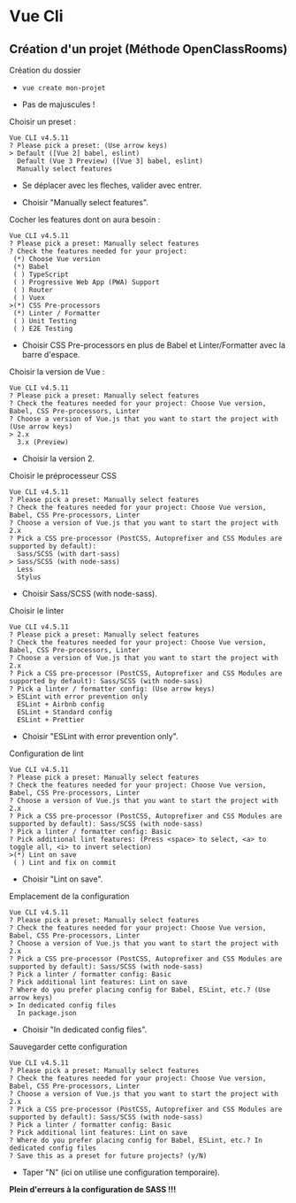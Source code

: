 # Vue Cli

## Création d'un projet (Méthode OpenClassRooms)

Création du dossier

- ```vue create mon-projet```

- Pas de majuscules !

Choisir un preset :

```
Vue CLI v4.5.11
? Please pick a preset: (Use arrow keys)
> Default ([Vue 2] babel, eslint)
  Default (Vue 3 Preview) ([Vue 3] babel, eslint)
  Manually select features
```
- Se déplacer avec les fleches, valider avec entrer.

- Choisir "Manually select features". 

Cocher les features dont on aura besoin :

```
Vue CLI v4.5.11
? Please pick a preset: Manually select features
? Check the features needed for your project:
 (*) Choose Vue version
 (*) Babel
 ( ) TypeScript
 ( ) Progressive Web App (PWA) Support
 ( ) Router
 ( ) Vuex
>(*) CSS Pre-processors
 (*) Linter / Formatter
 ( ) Unit Testing
 ( ) E2E Testing
```

- Choisir CSS Pre-processors en plus de Babel et Linter/Formatter avec la barre d'espace.

Choisir la version de Vue :

```
Vue CLI v4.5.11
? Please pick a preset: Manually select features
? Check the features needed for your project: Choose Vue version, Babel, CSS Pre-processors, Linter
? Choose a version of Vue.js that you want to start the project with (Use arrow keys)
> 2.x
  3.x (Preview)
```
- Choisir la version 2.

Choisir le préprocesseur CSS

```
Vue CLI v4.5.11
? Please pick a preset: Manually select features
? Check the features needed for your project: Choose Vue version, Babel, CSS Pre-processors, Linter
? Choose a version of Vue.js that you want to start the project with 2.x
? Pick a CSS pre-processor (PostCSS, Autoprefixer and CSS Modules are supported by default):
  Sass/SCSS (with dart-sass)
> Sass/SCSS (with node-sass)
  Less
  Stylus 
```

- Choisir Sass/SCSS (with node-sass).

Choisir le linter

```
Vue CLI v4.5.11
? Please pick a preset: Manually select features
? Check the features needed for your project: Choose Vue version, Babel, CSS Pre-processors, Linter
? Choose a version of Vue.js that you want to start the project with 2.x
? Pick a CSS pre-processor (PostCSS, Autoprefixer and CSS Modules are supported by default): Sass/SCSS (with node-sass)
? Pick a linter / formatter config: (Use arrow keys)
> ESLint with error prevention only
  ESLint + Airbnb config
  ESLint + Standard config
  ESLint + Prettier
```

- Choisir "ESLint with error prevention only".

Configuration de lint

```
Vue CLI v4.5.11
? Please pick a preset: Manually select features
? Check the features needed for your project: Choose Vue version, Babel, CSS Pre-processors, Linter
? Choose a version of Vue.js that you want to start the project with 2.x
? Pick a CSS pre-processor (PostCSS, Autoprefixer and CSS Modules are supported by default): Sass/SCSS (with node-sass)
? Pick a linter / formatter config: Basic
? Pick additional lint features: (Press <space> to select, <a> to toggle all, <i> to invert selection)
>(*) Lint on save
 ( ) Lint and fix on commit

```

- Choisir "Lint on save".

Emplacement de la configuration

```
Vue CLI v4.5.11
? Please pick a preset: Manually select features
? Check the features needed for your project: Choose Vue version, Babel, CSS Pre-processors, Linter
? Choose a version of Vue.js that you want to start the project with 2.x
? Pick a CSS pre-processor (PostCSS, Autoprefixer and CSS Modules are supported by default): Sass/SCSS (with node-sass)
? Pick a linter / formatter config: Basic
? Pick additional lint features: Lint on save
? Where do you prefer placing config for Babel, ESLint, etc.? (Use arrow keys)
> In dedicated config files
  In package.json
```

- Choisir "In dedicated config files".

Sauvegarder cette configuration

```
Vue CLI v4.5.11
? Please pick a preset: Manually select features
? Check the features needed for your project: Choose Vue version, Babel, CSS Pre-processors, Linter
? Choose a version of Vue.js that you want to start the project with 2.x
? Pick a CSS pre-processor (PostCSS, Autoprefixer and CSS Modules are supported by default): Sass/SCSS (with node-sass)
? Pick a linter / formatter config: Basic
? Pick additional lint features: Lint on save
? Where do you prefer placing config for Babel, ESLint, etc.? In dedicated config files
? Save this as a preset for future projects? (y/N)
```

- Taper "N" (ici on utilise une configuration temporaire).

**Plein d'erreurs à la configuration de SASS !!!**
